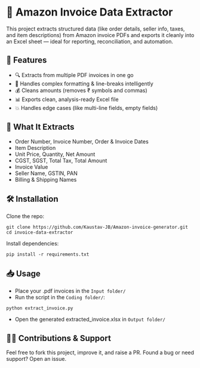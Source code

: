 # 🧾 Amazon Invoice Data Extractor 

This project extracts structured data (like order details, seller info, taxes, and item descriptions) from Amazon invoice PDFs and exports it cleanly into an Excel sheet — ideal for reporting, reconciliation, and automation.

## 🚀 Features

- 🔍 Extracts from multiple PDF invoices in one go
- 🧠 Handles complex formatting & line-breaks intelligently
- 💰 Cleans amounts (removes ₹ symbols and commas)
- 📊 Exports clean, analysis-ready Excel file
- 💥 Handles edge cases (like multi-line fields, empty fields)

## 🔧 What It Extracts

- Order Number, Invoice Number, Order & Invoice Dates
- Item Description
- Unit Price, Quantity, Net Amount
- CGST, SGST, Total Tax, Total Amount
- Invoice Value
- Seller Name, GSTIN, PAN
- Billing & Shipping Names

## 🛠️ Installation

Clone the repo:
```
git clone https://github.com/Kaustav-JB/Amazon-invoice-generator.git
cd invoice-data-extractor
```
Install dependencies:
```
pip install -r requirements.txt
```

## 📥 Usage
 - Place your .pdf invoices in the ```Input folder/```
 - Run the script in the ```Coding folder/```:
```
python extract_invoice.py
```
 - Open the generated extracted_invoice.xlsx in ```Output folder/```

## 🙋‍♂️ Contributions & Support
Feel free to fork this project, improve it, and raise a PR.
Found a bug or need support? Open an issue.
